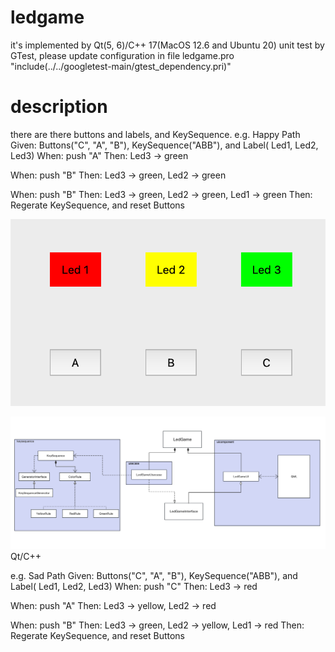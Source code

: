 # ledgame
it's implemented by Qt(5, 6)/C++ 17(MacOS 12.6 and Ubuntu 20)
unit test by GTest, please update configuration in file ledgame.pro "include(../../googletest-main/gtest_dependency.pri)"

# description
there are there buttons and labels, and KeySequence.
e.g. Happy Path
Given: Buttons("C", "A", "B"), KeySequence("ABB"), and Label( Led1, Led2, Led3)
When: push "A"
Then: Led3 -> green

When: push "B"
Then: Led3 -> green, Led2 -> green

When: push "B"
Then: Led3 -> green, Led2 -> green, Led1 -> green
Then: Regerate KeySequence, and reset Buttons

![Effect](https://github.com/ronoaer/ledgame/blob/main/ui.png)

![Framework](https://github.com/ronoaer/ledgame_qml/blob/main/framework.png)
Qt/C++

e.g. Sad Path
Given: Buttons("C", "A", "B"), KeySequence("ABB"), and Label( Led1, Led2, Led3)
When: push "C"
Then: Led3 -> red

When: push "A"
Then: Led3 -> yellow, Led2 -> red

When: push "B"
Then: Led3 -> green, Led2 -> yellow, Led1 -> red
Then: Regerate KeySequence, and reset Buttons
